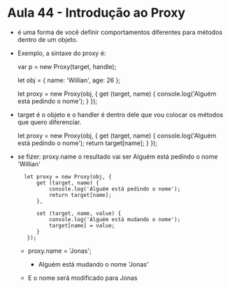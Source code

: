 # Aula 44 - Introdução ao Proxy

* é uma forma de você definir comportamentos diferentes para métodos dentro de um objeto.

* Exemplo, a sintaxe do proxy é:

    var p = new Proxy(target, handle);

    let obj = {
        name: 'Willian',
        age: 26
    };

    let proxy = new Proxy(obj, {
        get (target, name) {
            console.log('Alguém está pedindo o nome');
        }
    });

- target é o objeto e o handler é dentro dele que vou colocar os métodos que quero diferenciar.

    let proxy = new Proxy(obj, {
        get (target, name) {
            console.log('Alguém está pedindo o nome');
            return target[name];
        }
    });

- se fizer: proxy.name o resultado vai ser
    Alguém está pedindo o nome
    'Willian'


        let proxy = new Proxy(obj, {
            get (target, name) {
                console.log('Alguém está pedindo o nome');
                return target[name];
            },

            set (target, name, value) {
                console.log('Alguém está mudando o nome');
                target[name] = value;
            }
         });

    - proxy.name = 'Jonas';
      - Alguém está mudando o nome
        'Jonas'

    - E o nome será modificado para Jonas









